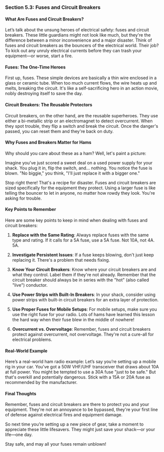 
### Section 5.3: Fuses and Circuit Breakers

#### What Are Fuses and Circuit Breakers?

Let’s talk about the unsung heroes of electrical safety: fuses and circuit breakers. These little guardians might not look like much, but they're the difference between a minor inconvenience and a major disaster. Think of fuses and circuit breakers as the bouncers of the electrical world. Their job? To kick out any unruly electrical currents before they can trash your equipment—or worse, start a fire.

#### Fuses: The One-Time Heroes

First up, fuses. These simple devices are basically a thin wire enclosed in a glass or ceramic tube. When too much current flows, the wire heats up and melts, breaking the circuit. It's like a self-sacrificing hero in an action movie, nobly destroying itself to save the day.

#### Circuit Breakers: The Reusable Protectors

Circuit breakers, on the other hand, are the reusable superheroes. They use either a bi-metallic strip or an electromagnet to detect overcurrent. When they spot trouble, they flip a switch and break the circuit. Once the danger's passed, you can reset them and they're back on duty.

#### Why Fuses and Breakers Matter for Hams

Why should you care about these as a ham? Well, let's paint a picture:

Imagine you've just scored a sweet deal on a used power supply for your shack. You plug it in, flip the switch, and... nothing. You notice the fuse is blown. "No biggie," you think, "I'll just replace it with a bigger one."

Stop right there! That's a recipe for disaster. Fuses and circuit breakers are sized specifically for the equipment they protect. Using a larger fuse is like telling the bouncer to let in anyone, no matter how rowdy they look. You're asking for trouble.

#### Key Points to Remember

Here are some key points to keep in mind when dealing with fuses and circuit breakers:

1. **Replace with the Same Rating**: Always replace fuses with the same type and rating. If it calls for a 5A fuse, use a 5A fuse. Not 10A, not 4A. 5A.

2. **Investigate Persistent Issues**: If a fuse keeps blowing, don't just keep replacing it. There's a problem that needs fixing.

3. **Know Your Circuit Breakers**: Know where your circuit breakers are and what they control. Label them if they're not already. Remember that the circuit breaker should always be in series with the "hot" (also called "live") conductor.

4. **Use Power Strips with Built-In Breakers**: In your shack, consider using power strips with built-in circuit breakers for an extra layer of protection.

5. **Use Proper Fuses for Mobile Setups**: For mobile setups, make sure you use the right fuse for your radio. Lots of hams have learned this lesson the hard way when their fuse blew in the middle of nowhere!

6. **Overcurrent vs. Overvoltage**: Remember, fuses and circuit breakers protect against overcurrent, not overvoltage. They're not a cure-all for electrical problems.

#### Real-World Example

Here’s a real-world ham radio example: Let’s say you’re setting up a mobile rig in your car. You’ve got a 50W VHF/UHF transceiver that draws about 10A at full power. You might be tempted to use a 30A fuse "just to be safe." But that's overkill and potentially dangerous. Stick with a 15A or 20A fuse as recommended by the manufacturer.

#### Final Thoughts

Remember, fuses and circuit breakers are there to protect you and your equipment. They're not an annoyance to be bypassed, they're your first line of defense against electrical fires and equipment damage.

So next time you’re setting up a new piece of gear, take a moment to appreciate these little lifesavers. They might just save your shack—or your life—one day.

Stay safe, and may all your fuses remain unblown!
